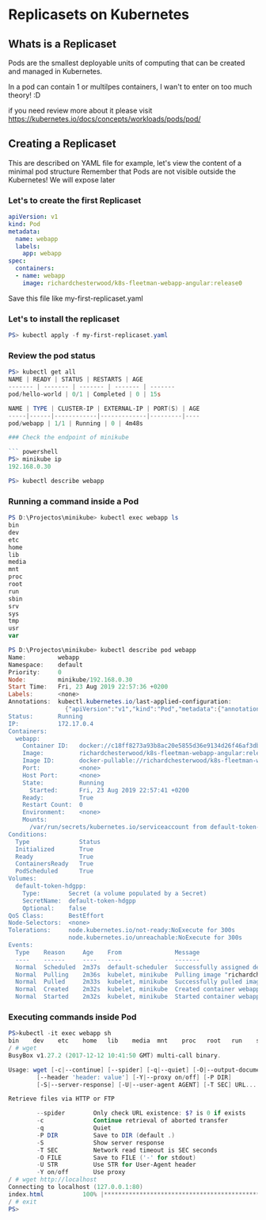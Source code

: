 # Replicasets on Kubernetes

## Whats is a Replicaset

Pods are the smallest deployable units of computing that can be created and managed in Kubernetes.

In a pod can contain 1 or multilpes containers, I wan't to enter on too much theory! :D

if you need review more about it please visit <https://kubernetes.io/docs/concepts/workloads/pods/pod/>

## Creating a Replicaset

This are described on YAML file for example, let's view the content of a minimal pod structure
Remember that Pods are not visible outside the Kubernetes! We will expose later

### Let's to create the first Replicaset

``` yaml
apiVersion: v1
kind: Pod
metadata:
  name: webapp
  labels:
    app: webapp
spec:
  containers:
  - name: webapp
    image: richardchesterwood/k8s-fleetman-webapp-angular:release0
```

Save this file like my-first-replicaset.yaml

### Let's to install the replicaset

``` powershell
PS> kubectl apply -f my-first-replicaset.yaml
```

### Review the pod status

``` powershell
PS> kubectl get all
NAME | READY | STATUS | RESTARTS | AGE
------- | ------- | ------- | ------- | -------
pod/hello-world | 0/1 | Completed | 0 | 15s

NAME | TYPE | CLUSTER-IP | EXTERNAL-IP | PORT(S) | AGE
-----|------|------------|-------------|---------|----
pod/webapp | 1/1 | Running | 0 | 4m48s

### Check the endpoint of minikube

``` powershell
PS> minikube ip
192.168.0.30
```

``` powershell
PS> kubectl describe webapp

```

### Running a command inside a Pod

``` powershell
PS D:\Projectos\minikube> kubectl exec webapp ls
bin
dev
etc
home
lib
media
mnt
proc
root
run
sbin
srv
sys
tmp
usr
var
```

``` powershell
PS D:\Projectos\minikube> kubectl describe pod webapp
Name:         webapp
Namespace:    default
Priority:     0
Node:         minikube/192.168.0.30
Start Time:   Fri, 23 Aug 2019 22:57:36 +0200
Labels:       <none>
Annotations:  kubectl.kubernetes.io/last-applied-configuration:
                {"apiVersion":"v1","kind":"Pod","metadata":{"annotations":{},"name":"webapp","namespace":"default"},"spec":{"containers":[{"image":"richar...
Status:       Running
IP:           172.17.0.4
Containers:
  webapp:
    Container ID:   docker://c18ff8273a93b8ac20e5855d36e9134d26f46af3dbd5445c943a1b13150f2f69
    Image:          richardchesterwood/k8s-fleetman-webapp-angular:release0
    Image ID:       docker-pullable://richardchesterwood/k8s-fleetman-webapp-angular@sha256:9b98fec20772bd1d7d4c9085048f28af35b31ad3a7b7d3ba395fb512c5c359e6
    Port:           <none>
    Host Port:      <none>
    State:          Running
      Started:      Fri, 23 Aug 2019 22:57:41 +0200
    Ready:          True
    Restart Count:  0
    Environment:    <none>
    Mounts:
      /var/run/secrets/kubernetes.io/serviceaccount from default-token-hdgpp (ro)
Conditions:
  Type              Status
  Initialized       True
  Ready             True
  ContainersReady   True
  PodScheduled      True
Volumes:
  default-token-hdgpp:
    Type:        Secret (a volume populated by a Secret)
    SecretName:  default-token-hdgpp
    Optional:    false
QoS Class:       BestEffort
Node-Selectors:  <none>
Tolerations:     node.kubernetes.io/not-ready:NoExecute for 300s
                 node.kubernetes.io/unreachable:NoExecute for 300s
Events:
  Type    Reason     Age    From               Message
  ----    ------     ----   ----               -------
  Normal  Scheduled  2m37s  default-scheduler  Successfully assigned default/webapp to minikube
  Normal  Pulling    2m36s  kubelet, minikube  Pulling image "richardchesterwood/k8s-fleetman-webapp-angular:release0"
  Normal  Pulled     2m33s  kubelet, minikube  Successfully pulled image "richardchesterwood/k8s-fleetman-webapp-angular:release0"
  Normal  Created    2m32s  kubelet, minikube  Created container webapp
  Normal  Started    2m32s  kubelet, minikube  Started container webapp
```

### Executing commands inside Pod

``` powershell
PS>kubectl -it exec webapp sh
bin    dev    etc    home   lib    media  mnt    proc   root   run    sbin   srv    sys    tmp    usr    var
/ # wget
BusyBox v1.27.2 (2017-12-12 10:41:50 GMT) multi-call binary.

Usage: wget [-c|--continue] [--spider] [-q|--quiet] [-O|--output-document FILE]
        [--header 'header: value'] [-Y|--proxy on/off] [-P DIR]
        [-S|--server-response] [-U|--user-agent AGENT] [-T SEC] URL...

Retrieve files via HTTP or FTP

        --spider        Only check URL existence: $? is 0 if exists
        -c              Continue retrieval of aborted transfer
        -q              Quiet
        -P DIR          Save to DIR (default .)
        -S              Show server response
        -T SEC          Network read timeout is SEC seconds
        -O FILE         Save to FILE ('-' for stdout)
        -U STR          Use STR for User-Agent header
        -Y on/off       Use proxy
/ # wget http://localhost
Connecting to localhost (127.0.0.1:80)
index.html           100% |***********************************************************************|   585   0:00:00 ETA
/ # exit
PS>

